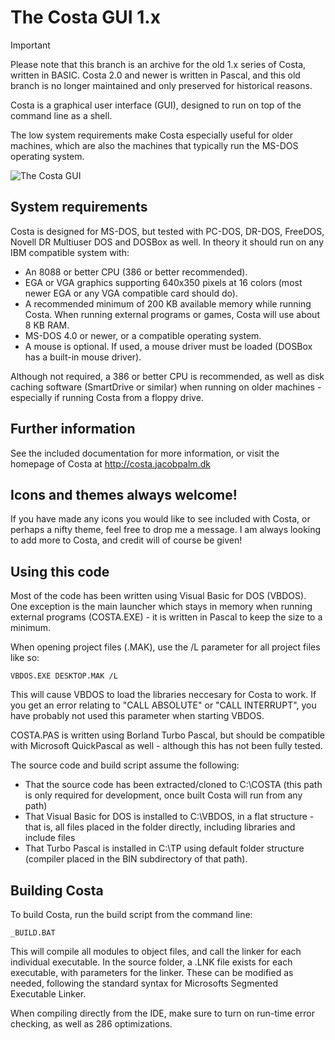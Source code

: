 # The Costa GUI 1.x
> [!IMPORTANT]
> Please note that this branch is an archive for the old 1.x series of Costa,
> written in BASIC. Costa 2.0 and newer is written in Pascal, and this old
> branch is no longer maintained and only preserved for historical reasons.

Costa is a graphical user interface (GUI), designed to run on top of the
command line as a shell.

The low system requirements make Costa especially useful for older machines,
which are also the machines that typically run the MS-DOS operating system.

![The Costa GUI](https://costa.jacobpalm.dk/assets/img/screenshots/aboutbox.png)

## System requirements
Costa is designed for MS-DOS, but tested with PC-DOS, DR-DOS, FreeDOS, 
Novell DR Multiuser DOS and DOSBox as well. In theory it should run on any
IBM compatible system with:

  * An 8088 or better CPU (386 or better recommended).
  * EGA or VGA graphics supporting 640x350 pixels at 16 colors (most newer EGA
    or any VGA compatible card should do).
  * A recommended minimum of 200 KB available memory while running Costa.
    When running external programs or games, Costa will use about 8 KB RAM.
  * MS-DOS 4.0 or newer, or a compatible operating system.
  * A mouse is optional. If used, a mouse driver must be loaded (DOSBox
    has a built-in mouse driver).

Although not required, a 386 or better CPU is recommended, as well as disk
caching software (SmartDrive or similar) when running on older machines -
especially if running Costa from a floppy drive.

## Further information
See the included documentation for more information, or visit the homepage
of Costa at
  http://costa.jacobpalm.dk
  
## Icons and themes always welcome!
If you have made any icons you would like to see included with Costa, or
perhaps a nifty theme, feel free to drop me a message. I am always looking
to add more to Costa, and credit will of course be given! 

## Using this code
Most of the code has been written using Visual Basic for DOS (VBDOS). One
exception is the main launcher which stays in memory when running external
programs (COSTA.EXE) - it is written in Pascal to keep the size to a minimum.

When opening project files (.MAK), use the /L parameter for all project files
like so:

```
VBDOS.EXE DESKTOP.MAK /L
```

This will cause VBDOS to load the libraries neccesary for Costa to work.
If you get an error relating to "CALL ABSOLUTE" or "CALL INTERRUPT", you have 
probably not used this parameter when starting VBDOS.

COSTA.PAS is written using Borland Turbo Pascal, but should be compatible
with Microsoft QuickPascal as well - although this has not been fully tested.

The source code and build script assume the following:
  * That the source code has been extracted/cloned to C:\COSTA (this path is
    only required for development, once built Costa will run from any path)
  * That Visual Basic for DOS is installed to C:\VBDOS, in a flat structure -
    that is, all files placed in the folder directly, including libraries and
    include files
  * That Turbo Pascal is installed in C:\TP using default folder structure
    (compiler placed in the BIN subdirectory of that path).

## Building Costa
To build Costa, run the build script from the command line:

```
_BUILD.BAT
```

This will compile all modules to object files, and call the linker for each
individual executable. In the source folder, a .LNK file exists for each
executable, with parameters for the linker. These can be modified as needed,
following the standard syntax for Microsofts Segmented Executable Linker.

When compiling directly from the IDE, make sure to turn on run-time error
checking, as well as 286 optimizations.
